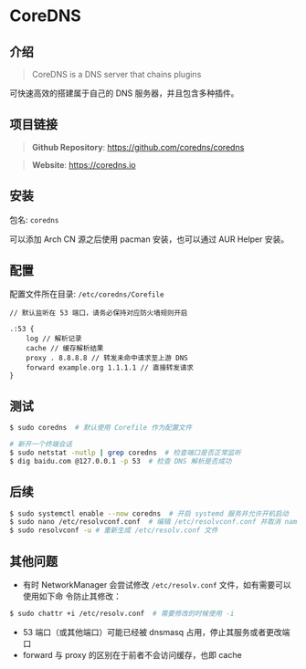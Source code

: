# CoreDNS

## 介绍

> CoreDNS is a DNS server that chains plugins

可快速高效的搭建属于自己的 DNS 服务器，并且包含多种插件。

## 项目链接

> **Github Repository**: https://github.com/coredns/coredns

> **Website**: https://coredns.io

## 安装

包名: `coredns`

可以添加 Arch CN 源之后使用 pacman 安装，也可以通过 AUR Helper 安装。

## 配置

配置文件所在目录: `/etc/coredns/Corefile`

```
// 默认监听在 53 端口，请务必保持对应防火墙规则开启

.:53 {
    log // 解析记录
    cache // 缓存解析结果
    proxy . 8.8.8.8 // 转发未命中请求至上游 DNS
    forward example.org 1.1.1.1 // 直接转发请求
}
```

## 测试

```bash
$ sudo coredns  # 默认使用 Corefile 作为配置文件

# 新开一个终端会话
$ sudo netstat -nutlp | grep coredns  # 检查端口是否正常监听
$ dig baidu.com @127.0.0.1 -p 53  # 检查 DNS 解析是否成功
```

## 后续

```bash
$ sudo systemctl enable --now coredns  # 开启 systemd 服务并允许开机启动
$ sudo nano /etc/resolvconf.conf  # 编辑 /etc/resolvconf.conf 并取消 name_servers=127.0.0.1 注释
$ sudo resolvconf -u # 重新生成 /etc/resolv.conf 文件
```

## 其他问题

- 有时 NetworkManager 会尝试修改 `/etc/resolv.conf` 文件，如有需要可以使用如下命
  令防止其修改：

```bash
$ sudo chattr +i /etc/resolv.conf  # 需要修改的时候使用 -i
```

- 53 端口（或其他端口）可能已经被 dnsmasq 占用，停止其服务或者更改端口
- forward 与 proxy 的区别在于前者不会访问缓存，也即 cache

